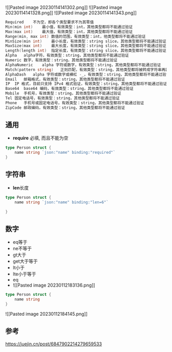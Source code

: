 ![[Pasted image 20230114141302.png]]
![[Pasted image 20230114141328.png]]
![[Pasted image 20230114141343.png]]

```go
Required	不为空，即各个类型要求不为其零值
Min(min int)	最小值，有效类型：int，其他类型都将不能通过验证
Max(max int)	最大值，有效类型：int，其他类型都将不能通过验证
Range(min, max int)	数值的范围，有效类型：int，他类型都将不能通过验证
MinSize(min int)	最小长度，有效类型：string slice，其他类型都将不能通过验证
MaxSize(max int)	最大长度，有效类型：string slice，其他类型都将不能通过验证
Length(length int)	指定长度，有效类型：string slice，其他类型都将不能通过验证
Alpha	alpha字符，有效类型：string，其他类型都将不能通过验证
Numeric	数字，有效类型：string，其他类型都将不能通过验证
AlphaNumeric	alpha 字符或数字，有效类型：string，其他类型都将不能通过验证
Match(pattern string)	正则匹配，有效类型：string，其他类型都将被转成字符串再匹配(fmt.Sprintf(“%v”, obj).Match)
AlphaDash	alpha 字符或数字或横杠 -_，有效类型：string，其他类型都将不能通过验证
Email	邮箱格式，有效类型：string，其他类型都将不能通过验证
IP	IP 格式，目前只支持 IPv4 格式验证，有效类型：string，其他类型都将不能通过验证
Base64	base64 编码，有效类型：string，其他类型都将不能通过验证
Mobile	手机号，有效类型：string，其他类型都将不能通过验证
Tel	固定电话号，有效类型：string，其他类型都将不能通过验证
Phone	手机号或固定电话号，有效类型：string，其他类型都将不能通过验证
ZipCode	邮政编码，有效类型：string，其他类型都将不能通过验证
```

## 通用

- **require** 必填, 而且不能为空

```go
type Person struct {
	name string `json:"name" binding:"required"`
}
```

## 字符串

- **len**长度

```go
type Person struct {
	name string `json:"name" binding:"len=6"`
	
}
```

## 数字

- eq等于
- ne不等于
- gt大于
- get大于等于
- lt小于
- lte小于等于
- eq
- ![[Pasted image 20230112183136.png]]

```go
type Person struct {
	name string 
}
```

![[Pasted image 20230112184145.png]]

## 参考

https://juejin.cn/post/6847902214279659533
